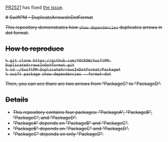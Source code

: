 [PR2521](https://github.com/apple/swift-package-manager/pull/2521) has fixed [the issue](https://bugs.swift.org/browse/SR-12016).

<del>
# SwiftPM - DuplicateArrowsInDotFormat

This repository demonstrates how `show-dependencies` duplicates arrows in dot format.


## How to reproduce

```console
% git clone https://github.com/YOCKOW/SwiftPM-DuplicateArrowsInDotFormat.git
% cd ./SwiftPM-DuplicateArrowsInDotFormat/PackageA
% swift package show-dependencies --format=dot
```

Then, you can see thare are two arrows from "PackageC" to "PackageD".


## Details

- This repository contains four packages: "PackageA", "PackageB", "PackageC", and "PackageD".
- "PackageA" depends on "PackageB" and "PackageC".
- "PackageB" depends on "PackageC" and "PackageD".
- "PackageC" depends on only "PackageD".
</del>